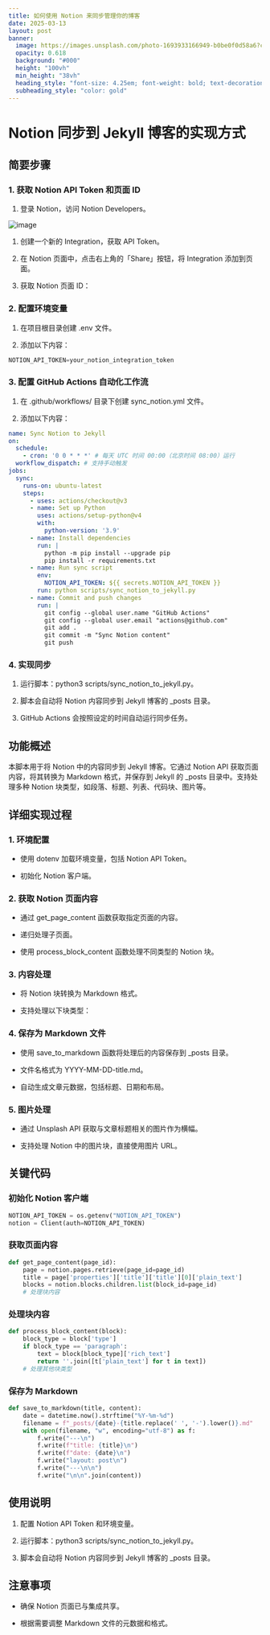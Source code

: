 ```yaml
---
title: 如何使用 Notion 来同步管理你的博客
date: 2025-03-13
layout: post
banner:
  image: https://images.unsplash.com/photo-1693933166949-b0be0f0d58a6?crop=entropy&cs=tinysrgb&fit=max&fm=jpg&ixid=M3w2OTIwMzJ8MHwxfHJhbmRvbXx8fHx8fHx8fDE3NDE4NjEyODJ8&ixlib=rb-4.0.3&q=80&w=1080
  opacity: 0.618
  background: "#000"
  height: "100vh"
  min_height: "38vh"
  heading_style: "font-size: 4.25em; font-weight: bold; text-decoration: underline"
  subheading_style: "color: gold"
---
```


# Notion 同步到 Jekyll 博客的实现方式

## 简要步骤

### 1. 获取 Notion API Token 和页面 ID

1. 登录 Notion，访问 Notion Developers。

![image](https://prod-files-secure.s3.us-west-2.amazonaws.com/a7a0cc5a-89b9-4cda-8686-1fba0ca52f40/d19c1afe-dea5-4312-9333-786b0ba83054/image.png?X-Amz-Algorithm=AWS4-HMAC-SHA256&X-Amz-Content-Sha256=UNSIGNED-PAYLOAD&X-Amz-Credential=ASIAZI2LB466YBCORXXW%2F20250313%2Fus-west-2%2Fs3%2Faws4_request&X-Amz-Date=20250313T102122Z&X-Amz-Expires=3600&X-Amz-Security-Token=IQoJb3JpZ2luX2VjEIn%2F%2F%2F%2F%2F%2F%2F%2F%2F%2FwEaCXVzLXdlc3QtMiJGMEQCID0YO2CJje6QdzOIencXobOoYz9UxAgEBj8PETUc0nVrAiAbRZY1jg8mAWDbQz9DAu4k0BspJqdYbnz7FI7liDtNuyqIBAjS%2F%2F%2F%2F%2F%2F%2F%2F%2F%2F8BEAAaDDYzNzQyMzE4MzgwNSIMSfww33AEVPhT3aayKtwDBR6QAXVWNM4OdEXMBhBO5xo1WLs2j%2FP5joL81Fz%2FFC1CWBKq0pnxRP1gVLBcZnwgJi9gns%2FXpEfwiXN2gKNo92J5V0sfXPiH2aE4RtsQxSJoRCceSkLdbRQsv58eVioY9pl%2BDiY%2B9OttfNTGWWbvQi4MBd0hMqzep4FyBe%2BsCkWos27vUgm4gqaDqTezB4z%2BWMkxWqRRDOMfm6bkt3UoanzFj%2F9DrEq2%2F%2BBaZJS0onf7kdm2ZAtGxYUB%2BR7Lo9NPzkN3kLWzF5KFf%2F%2BLhIOxsinW9psGKW5ZYRq04iqt8VeRMwbmWlArRiFDsL5Tpgx1oqR8%2FvpMfhybIK%2FERgFvhOZeNLW1sOuAO2TBtFsCppKhMKg4q48SpTAHwTdiXszpUc5aswR48OY1Fo2mY0g7eOiJhapccxQicP7Q0GTJwR75BJiDl2TBfLOxhIFeSV2uHjwvWr9q9584GXRA1CbmDy8wMbgyLQTNC%2FTrqg7wNu51hTRImt4D4KZ0uSQwclZrkm%2BH3nY9uC6oFSlv99sCB3NsGesRw8QN15QvFCb%2BlhE7GKqe87d7AZPdGmMbXtkyg9vI98Yt7U6gJu4RFvdutG7ZsgJxpUY7TWK2AeQHQPpuvXi61iGA9JwnoT8w7sDKvgY6pgFaiyp9t2ppozp%2Bm6ySxen64JBfEIMtRTYaT0PhKydwstfuG4XkesoMFPgAxkDzVySrE%2FHbbsY4fW59sTU08vbd0HGCR5HCnPSFGW1RN1pfaPyCqMipkbbxBm%2F0FIvKeC%2Be8tNcjwNSxSjGo85F8ezJHAVqIRinUcARWdlUxHNPhL5uc8PZGiupTfI%2Ft0ZyDoIb%2F556GhwBcHUCEK88Ux0Jt8zFbvp6&X-Amz-Signature=fbbddb8745284e41f7eb798965655741b5570deedc5dd99c438e6e106d0a7cf2&X-Amz-SignedHeaders=host&x-id=GetObject)

1. 创建一个新的 Integration，获取 API Token。

1. 在 Notion 页面中，点击右上角的「Share」按钮，将 Integration 添加到页面。

1. 获取 Notion 页面 ID：


### 2. 配置环境变量

1. 在项目根目录创建 .env 文件。

1. 添加以下内容：

```javascript
NOTION_API_TOKEN=your_notion_integration_token
```

### 3. 配置 GitHub Actions 自动化工作流

1. 在 .github/workflows/ 目录下创建 sync_notion.yml 文件。

1. 添加以下内容：

```yaml
name: Sync Notion to Jekyll
on:
  schedule:
    - cron: '0 0 * * *' # 每天 UTC 时间 00:00（北京时间 08:00）运行
  workflow_dispatch: # 支持手动触发
jobs:
  sync:
    runs-on: ubuntu-latest
    steps:
      - uses: actions/checkout@v3
      - name: Set up Python
        uses: actions/setup-python@v4
        with:
          python-version: '3.9'
      - name: Install dependencies
        run: |
          python -m pip install --upgrade pip
          pip install -r requirements.txt
      - name: Run sync script
        env:
          NOTION_API_TOKEN: ${{ secrets.NOTION_API_TOKEN }}
        run: python scripts/sync_notion_to_jekyll.py
      - name: Commit and push changes
        run: |
          git config --global user.name "GitHub Actions"
          git config --global user.email "actions@github.com"
          git add .
          git commit -m "Sync Notion content"
          git push
```

### 4. 实现同步

1. 运行脚本：python3 scripts/sync_notion_to_jekyll.py。

1. 脚本会自动将 Notion 内容同步到 Jekyll 博客的 _posts 目录。

1. GitHub Actions 会按照设定的时间自动运行同步任务。

## 功能概述

本脚本用于将 Notion 中的内容同步到 Jekyll 博客。它通过 Notion API 获取页面内容，将其转换为 Markdown 格式，并保存到 Jekyll 的 _posts 目录中。支持处理多种 Notion 块类型，如段落、标题、列表、代码块、图片等。

## 详细实现过程

### 1. 环境配置

- 使用 dotenv 加载环境变量，包括 Notion API Token。

- 初始化 Notion 客户端。

### 2. 获取 Notion 页面内容

- 通过 get_page_content 函数获取指定页面的内容。

- 递归处理子页面。

- 使用 process_block_content 函数处理不同类型的 Notion 块。

### 3. 内容处理

- 将 Notion 块转换为 Markdown 格式。

- 支持处理以下块类型：


### 4. 保存为 Markdown 文件

- 使用 save_to_markdown 函数将处理后的内容保存到 _posts 目录。

- 文件名格式为 YYYY-MM-DD-title.md。

- 自动生成文章元数据，包括标题、日期和布局。

### 5. 图片处理

- 通过 Unsplash API 获取与文章标题相关的图片作为横幅。

- 支持处理 Notion 中的图片块，直接使用图片 URL。

## 关键代码

### 初始化 Notion 客户端

```python
NOTION_API_TOKEN = os.getenv("NOTION_API_TOKEN")
notion = Client(auth=NOTION_API_TOKEN)
```

### 获取页面内容

```python
def get_page_content(page_id):
    page = notion.pages.retrieve(page_id=page_id)
    title = page['properties']['title']['title'][0]['plain_text']
    blocks = notion.blocks.children.list(block_id=page_id)
    # 处理块内容
```

### 处理块内容

```python
def process_block_content(block):
    block_type = block['type']
    if block_type == 'paragraph':
        text = block[block_type]['rich_text']
        return ''.join([t['plain_text'] for t in text])
    # 处理其他块类型
```

### 保存为 Markdown

```python
def save_to_markdown(title, content):
    date = datetime.now().strftime("%Y-%m-%d")
    filename = f"_posts/{date}-{title.replace(' ', '-').lower()}.md"
    with open(filename, "w", encoding="utf-8") as f:
        f.write("---\n")
        f.write(f"title: {title}\n")
        f.write(f"date: {date}\n")
        f.write("layout: post\n")
        f.write("---\n\n")
        f.write("\n\n".join(content))
```

## 使用说明

1. 配置 Notion API Token 和环境变量。

1. 运行脚本：python3 scripts/sync_notion_to_jekyll.py。

1. 脚本会自动将 Notion 内容同步到 Jekyll 博客的 _posts 目录。

## 注意事项

- 确保 Notion 页面已与集成共享。

- 根据需要调整 Markdown 文件的元数据和格式。